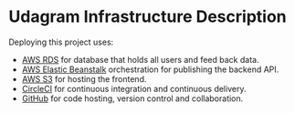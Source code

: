 # Udagram Infrastructure Description

Deploying this project uses:
- [AWS RDS](https://aws.amazon.com/rds/) for database that holds all users and feed back data.
- [AWS Elastic Beanstalk](https://aws.amazon.com/elasticbeanstalk/?nc2=type_a) orchestration for publishing the backend API.
- [AWS S3](https://aws.amazon.com/s3/?nc2=type_a) for hosting the frontend.
- [CircleCI](https://circleci.com/) for continuous integration and continuous delivery.
- [GitHub](https://github.com/) for code hosting, version control and collaboration.